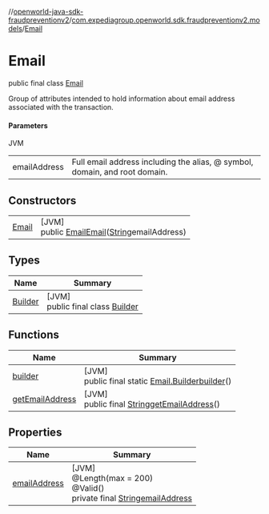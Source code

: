 //[openworld-java-sdk-fraudpreventionv2](../../../index.md)/[com.expediagroup.openworld.sdk.fraudpreventionv2.models](../index.md)/[Email](index.md)

# Email

public final class [Email](index.md)

Group of attributes intended to hold information about email address associated with the transaction.

#### Parameters

JVM

| | |
|---|---|
| emailAddress | Full email address including the alias, @ symbol, domain, and root domain. |

## Constructors

| | |
|---|---|
| [Email](-email.md) | [JVM]<br>public [Email](index.md)[Email](-email.md)([String](https://docs.oracle.com/javase/8/docs/api/java/lang/String.html)emailAddress) |

## Types

| Name | Summary |
|---|---|
| [Builder](-builder/index.md) | [JVM]<br>public final class [Builder](-builder/index.md) |

## Functions

| Name | Summary |
|---|---|
| [builder](builder.md) | [JVM]<br>public final static [Email.Builder](-builder/index.md)[builder](builder.md)() |
| [getEmailAddress](get-email-address.md) | [JVM]<br>public final [String](https://docs.oracle.com/javase/8/docs/api/java/lang/String.html)[getEmailAddress](get-email-address.md)() |

## Properties

| Name | Summary |
|---|---|
| [emailAddress](index.md#555342843%2FProperties%2F-1883119931) | [JVM]<br>@Length(max = 200)<br>@Valid()<br>private final [String](https://docs.oracle.com/javase/8/docs/api/java/lang/String.html)[emailAddress](index.md#555342843%2FProperties%2F-1883119931) |

